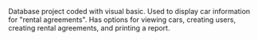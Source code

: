Database project coded with visual basic. Used to display car information for "rental agreements". Has options for viewing cars, creating users, creating rental agreements, and printing a report.

